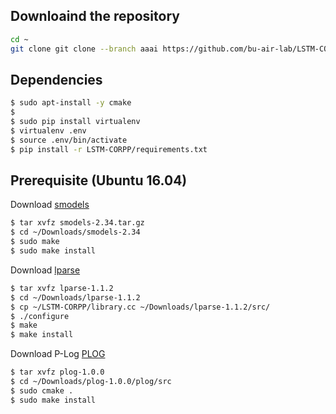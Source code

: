 
## Downloaind the repository
```sh
cd ~
git clone git clone --branch aaai https://github.com/bu-air-lab/LSTM-CORPP.git
```


## Dependencies

```sh
$ sudo apt-install -y cmake
$ 
$ sudo pip install virtualenv      
$ virtualenv .env                  
$ source .env/bin/activate         
$ pip install -r LSTM-CORPP/requirements.txt  
```




## Prerequisite (Ubuntu 16.04)

Download [smodels](http://www.tcs.hut.fi/Software/smodels/src/smodels-2.34.tar.gz)
```sh
$ tar xvfz smodels-2.34.tar.gz 
$ cd ~/Downloads/smodels-2.34
$ sudo make
$ sudo make install
```
Download [lparse](http://www.tcs.hut.fi/Software/smodels/src/lparse-1.1.2.tar.gz)

```sh
$ tar xvfz lparse-1.1.2
$ cd ~/Downloads/lparse-1.1.2
$ cp ~/LSTM-CORPP/library.cc ~/Downloads/lparse-1.1.2/src/
$ ./configure
$ make
$ make install
```

Download P-Log [PLOG](http://www.depts.ttu.edu/cs/research/documents/plog-1.0.0.tar.gz) 
```sh
$ tar xvfz plog-1.0.0
$ cd ~/Downloads/plog-1.0.0/plog/src
$ sudo cmake .
$ sudo make install
```
